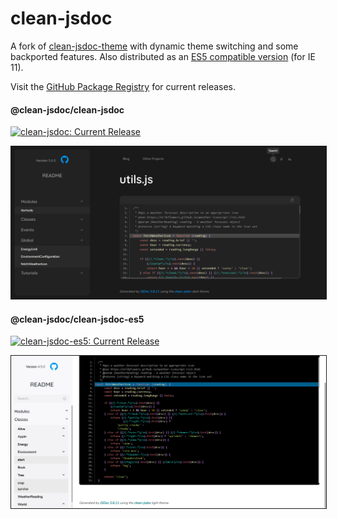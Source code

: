 # clean-jsdoc

A fork of [clean-jsdoc-theme] with dynamic theme switching and some backported features.
Also distributed as an [ES5 compatible version] (for IE 11).

Visit the [GitHub Package Registry](https://github.com/orgs/clean-jsdoc/packages) for current releases.

#### @clean-jsdoc/clean-jsdoc

[![clean-jsdoc: Current Release]][clean-jsdoc]

<img src="https://raw.githubusercontent.com/clean-jsdoc/clean-jsdoc/main/img/dark_code_example.png" alt="clean-jsdoc-dark" border="1">

#### @clean-jsdoc/clean-jsdoc-es5

[![clean-jsdoc-es5: Current Release]][clean-jsdoc-es5]

<img src="https://raw.githubusercontent.com/clean-jsdoc/clean-jsdoc-es5/main/img/light_code_example.png" alt="clean-jsdoc-es5-light" border="1">

[clean-jsdoc]: https://github.com/clean-jsdoc/clean-jsdoc/pkgs/npm/clean-jsdoc
[clean-jsdoc-es5]: https://github.com/clean-jsdoc/clean-jsdoc-es5/pkgs/npm/clean-jsdoc-es5
[clean-jsdoc-theme]: https://www.npmjs.com/package/clean-jsdoc-theme
[clean-jsdoc: Current Release]: https://img.shields.io/github/package-json/v/clean-jsdoc/clean-jsdoc?color=green&logo=github
[clean-jsdoc-es5: Current Release]: https://img.shields.io/github/package-json/v/clean-jsdoc/clean-jsdoc-es5?logo=github
[ES5 compatible version]: https://clean-jsdoc.github.io/clean-jsdoc-es5

